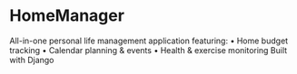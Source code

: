 # HomeManager
All-in-one personal life management application featuring: • Home budget tracking • Calendar planning &amp; events • Health &amp; exercise monitoring Built with Django
